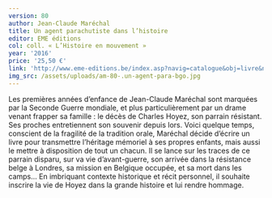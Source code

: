 ```yaml
---
version: 80
author: Jean-Claude Maréchal
title: Un agent parachutiste dans l’histoire
editor: EME éditions
col: coll. « L’Histoire en mouvement »
year: '2016'
price: '25,50 €'
link: 'http://www.eme-editions.be/index.asp?navig=catalogue&obj=livre&no=51452'
img_src: /assets/uploads/am-80-.un-agent-para-bgo.jpg
---
```

Les premières années d’enfance de Jean-Claude Maréchal sont marquées par la Seconde Guerre mondiale, et plus particulièrement par un drame venant frapper sa famille : le décès de Charles Hoyez, son parrain résistant. Ses proches entretiennent son souvenir depuis lors. Voici quelque temps, conscient de la fragilité de la tradition orale, Maréchal décide d’écrire un livre pour transmettre l’héritage mémoriel à ses propres enfants, mais aussi le mettre à disposition de tout un chacun. Il se lance sur les traces de ce parrain disparu, sur va vie d’avant-guerre, son arrivée dans la résistance belge à Londres, sa mission en Belgique occupée, et sa mort dans les camps… En imbriquant contexte historique et récit personnel, il souhaite inscrire la vie de Hoyez dans la grande histoire et lui rendre hommage.
